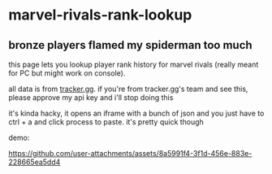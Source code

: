 # marvel-rivals-rank-lookup
## bronze players flamed my spiderman too much

this page lets you lookup player rank history for marvel rivals (really meant for PC but might work on console).

all data is from [tracker.gg](https://tracker.gg/). if you're from tracker.gg's team and see this, please approve my api key and i'll stop doing this

it's kinda hacky, it opens an iframe with a bunch of json and you just have to ctrl + a and click process to paste. it's pretty quick though


demo:

https://github.com/user-attachments/assets/8a5991f4-3f1d-456e-883e-228665ea5dd4

